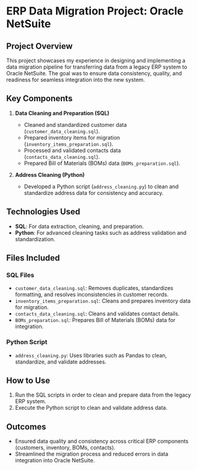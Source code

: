 # ERP Data Migration Project: Oracle NetSuite  

## Project Overview  
This project showcases my experience in designing and implementing a data migration pipeline for transferring data from a legacy ERP system to Oracle NetSuite. The goal was to ensure data consistency, quality, and readiness for seamless integration into the new system.  

## Key Components  
1. **Data Cleaning and Preparation (SQL)**  
   - Cleaned and standardized customer data (`customer_data_cleaning.sql`).  
   - Prepared inventory items for migration (`inventory_items_preparation.sql`).  
   - Processed and validated contacts data (`contacts_data_cleaning.sql`).  
   - Prepared Bill of Materials (BOMs) data (`BOMs_preparation.sql`).  

2. **Address Cleaning (Python)**  
   - Developed a Python script (`address_cleaning.py`) to clean and standardize address data for consistency and accuracy.  

## Technologies Used  
- **SQL**: For data extraction, cleaning, and preparation.  
- **Python**: For advanced cleaning tasks such as address validation and standardization.  

## Files Included  
### SQL Files  
- `customer_data_cleaning.sql`: Removes duplicates, standardizes formatting, and resolves inconsistencies in customer records.  
- `inventory_items_preparation.sql`: Cleans and prepares inventory data for migration.  
- `contacts_data_cleaning.sql`: Cleans and validates contact details.  
- `BOMs_preparation.sql`: Prepares Bill of Materials (BOMs) data for integration.  

### Python Script  
- `address_cleaning.py`: Uses libraries such as Pandas to clean, standardize, and validate addresses.  

## How to Use  
1. Run the SQL scripts in order to clean and prepare data from the legacy ERP system.  
2. Execute the Python script to clean and validate address data.  

## Outcomes  
- Ensured data quality and consistency across critical ERP components (customers, inventory, BOMs, contacts).  
- Streamlined the migration process and reduced errors in data integration into Oracle NetSuite.  
